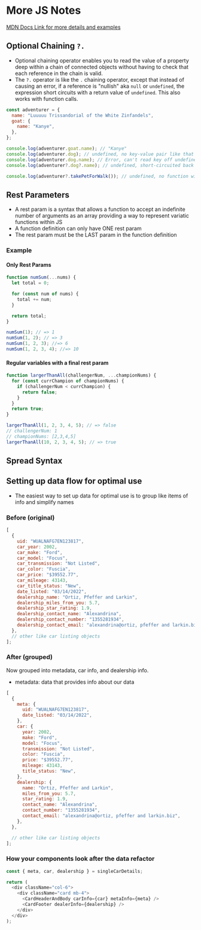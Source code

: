 # More JS Notes

[MDN Docs Link for more details and examples](https://developer.mozilla.org/en-US/docs/Web/JavaScript/Reference/Operators/Optional_chaining)

## Optional Chaining `?.`

- Optional chaining operator enables you to read the value of a property deep within a chain of connected objects without having to check that each reference in the chain is valid.
- The `?.` operator is like the `.` chaining operator, except that instead of causing an error, if a reference is "nullish" aka `null` or `undefined`, the expression short circuits with a return value of `undefined`. This also works with function calls.

```js
const adventurer = {
  name: "Luuuuu Trissandorial of the White Zinfandels",
  goat: {
    name: "Kanye",
  },
};

console.log(adventurer.goat.name); // "Kanye"
console.log(adventurer.dog); // undefined, no key-value pair like that on obj
console.log(adventurer.dog.name); // Error, can't read key off undefined value
console.log(adventurer?.dog?.name); // undefined, short-circuited back to undefined

console.log(adventurer?.takePetForWalk()); // undefined, no function with that name
```

## Rest Parameters

- A rest param is a syntax that allows a function to accept an indefinite number of arguments as an array providing a way to represent variatic functions within JS
- A function definition can only have ONE rest param
- The rest param must be the LAST param in the function definition

### Example

#### Only Rest Params

```js
function numSum(...nums) {
  let total = 0;

  for (const num of nums) {
    total += num;
  }

  return total;
}

numSum(1); // => 1
numSum(1, 2); // => 3
numSum(1, 2, 3); //=> 6
numSum(1, 2, 3, 4); //=> 10
```

#### Regular variables with a final rest param

```js
function largerThanAll(challengerNum, ...championNums) {
  for (const currChampion of championNums) {
    if (challengerNum < currChampion) {
      return false;
    }
  }
  return true;
}

largerThanAll(1, 2, 3, 4, 5); // => false
// challengerNum: 1
// championNums: [2,3,4,5]
largerThanAll(10, 2, 3, 4, 5); // => true
```

## Spread Syntax

## Setting up data flow for optimal use

- The easiest way to set up data for optimal use is to group like items of info and simplify names

### Before (original)

```js
[
  {
    uid: "WUALNAFG7EN123817",
    car_year: 2002,
    car_make: "Ford",
    car_model: "Focus",
    car_transmission: "Not Listed",
    car_color: "Fuscia",
    car_price: "$39552.77",
    car_mileage: 43143,
    car_title_status: "New",
    date_listed: "03/14/2022",
    dealership_name: "Ortiz, Pfeffer and Larkin",
    dealership_miles_from_you: 5.7,
    dealership_star_rating: 1.9,
    dealership_contact_name: "Alexandrina",
    dealership_contact_number: "1355281934",
    dealership_contact_email: "alexandrina@ortiz, pfeffer and larkin.biz",
  },
  // other like car listing objects
];
```

### After (grouped)

Now grouped into metadata, car info, and dealership info.

- metadata: data that provides info about our data

```js
[
  {
    meta: {
      uid: "WUALNAFG7EN123817",
      date_listed: "03/14/2022",
    },
    car: {
      year: 2002,
      make: "Ford",
      model: "Focus",
      transmission: "Not Listed",
      color: "Fuscia",
      price: "$39552.77",
      mileage: 43143,
      title_status: "New",
    },
    dealership: {
      name: "Ortiz, Pfeffer and Larkin",
      miles_from_you: 5.7,
      star_rating: 1.9,
      contact_name: "Alexandrina",
      contact_number: "1355281934",
      contact_email: "alexandrina@ortiz, pfeffer and larkin.biz",
    },
  },

  // other like car listing objects
];
```

### How your components look after the data refactor

```js
const { meta, car, dealership } = singleCarDetails;

return (
  <div className="col-6">
    <div className="card mb-4">
      <CardHeaderAndBody carInfo={car} metaInfo={meta} />
      <CardFooter dealerInfo={dealership} />
    </div>
  </div>
);
```
